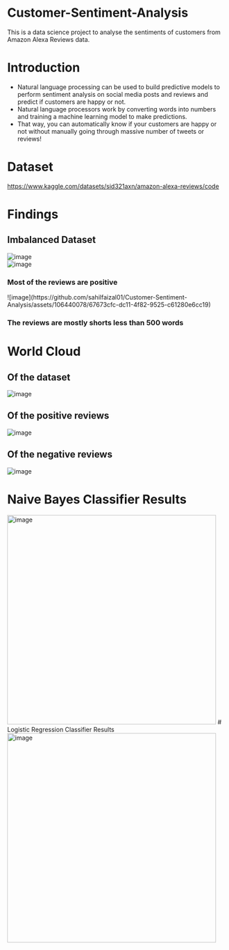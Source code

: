 # Customer-Sentiment-Analysis
This is a data science project to analyse the sentiments of customers from Amazon Alexa Reviews data.
# Introduction
* Natural language processing can be used to build predictive models to perform sentiment analysis on social media posts and reviews and predict if customers are happy or not.
* Natural language processors work by converting words into numbers and training a machine learning model to make predictions.
* That way, you can automatically know if your customers are happy or not without manually going through massive number of tweets or reviews!
# Dataset
https://www.kaggle.com/datasets/sid321axn/amazon-alexa-reviews/code
# Findings
## Imbalanced Dataset
![image](https://github.com/sahilfaizal01/Customer-Sentiment-Analysis/assets/106440078/87d6e594-6740-47bc-8764-c473fe8921db) <br>
![image](https://github.com/sahilfaizal01/Customer-Sentiment-Analysis/assets/106440078/36dc9b53-1ecb-4727-b82d-6db7575a17a1) <br>
<h3>Most of the reviews are positive</h3>
![image](https://github.com/sahilfaizal01/Customer-Sentiment-Analysis/assets/106440078/67673cfc-dc11-4f82-9525-c61280e6cc19)
<h3> The reviews are mostly shorts less than 500 words </h3>

# World Cloud
## Of the dataset
![image](https://github.com/sahilfaizal01/Customer-Sentiment-Analysis/assets/106440078/20b91cbb-3ebd-4d47-83d9-aad267e00bc8)
## Of the positive reviews
![image](https://github.com/sahilfaizal01/Customer-Sentiment-Analysis/assets/106440078/b43ebe47-6c92-46f1-8454-1c865015511d)
## Of the negative reviews
![image](https://github.com/sahilfaizal01/Customer-Sentiment-Analysis/assets/106440078/0f081427-c30d-47d5-8b53-7f73ef85b259)

# Naive Bayes Classifier Results
<img width="481" alt="image" src="https://github.com/sahilfaizal01/Customer-Sentiment-Analysis/assets/106440078/07767639-1a6e-41b4-bb40-c5eaa592887c">
# Logistic Regression Classifier Results
<img width="481" alt="image" src="https://github.com/sahilfaizal01/Customer-Sentiment-Analysis/assets/106440078/fb8a3230-92ce-403f-9be6-859ac40ce508">




